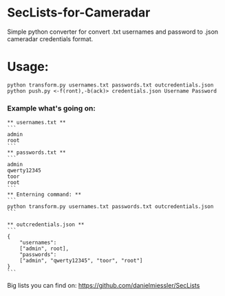 # SecLists-for-Cameradar
 Simple python converter for convert .txt usernames and password to .json cameradar credentials format.

# Usage:
```
python transform.py usernames.txt passwords.txt outcredentials.json
python push.py <-f(ront),-b(ack)> credentials.json Username Password
```

### Example what's going on:
    ** usernames.txt **
    ```
    admin
    root
    ```
    ** passwords.txt **
    ```
    admin
    qwerty12345
    toor
    root
    ```
    ** Enterning command: **
    ```
    python transform.py usernames.txt passwords.txt outcredentials.json
    ```

    ** outcredentials.json **
    ```
    {
        "usernames":
        ["admin", root],
        "passwords":
        ["admin", "qwerty12345", "toor", "root"]
    }
    ```

Big lists you can find on: https://github.com/danielmiessler/SecLists